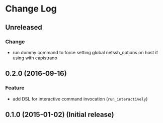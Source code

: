 # Change Log

## Unreleased
### Change
- run dummy command to force setting global netssh_options on host if using with capistrano

## 0.2.0 (2016-09-16)
### Feature
- add DSL for interactive command invocation (`run_interactively`)

## 0.1.0 (2015-01-02) (Initial release)
